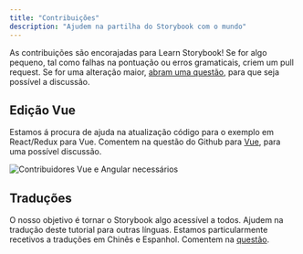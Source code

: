 ```yaml
---
title: "Contribuições"
description: "Ajudem na partilha do Storybook com o mundo"
---
```


As contribuições são encorajadas para Learn Storybook! Se for algo pequeno, tal como falhas na pontuação ou erros gramaticais, criem um pull request. Se for uma alteração maior, [abram uma questão](https://github.com/hichroma/learnstorybook.com/issues), para que seja possível a discussão.

## Edição Vue

Estamos á procura de ajuda na atualização código para o exemplo em React/Redux para Vue. Comentem na questão do Github para [Vue](https://github.com/hichroma/learnstorybook.com/issues/1), para uma possível discussão.

![Contribuidores Vue e Angular necessários](/logos-angular-vue.png)

## Traduções

O nosso objetivo é tornar o Storybook algo acessível a todos. Ajudem na tradução deste tutorial para outras línguas. Estamos particularmente recetivos a traduções em Chinês e Espanhol.
Comentem na [questão](https://github.com/hichroma/learnstorybook.com/issues/3).
